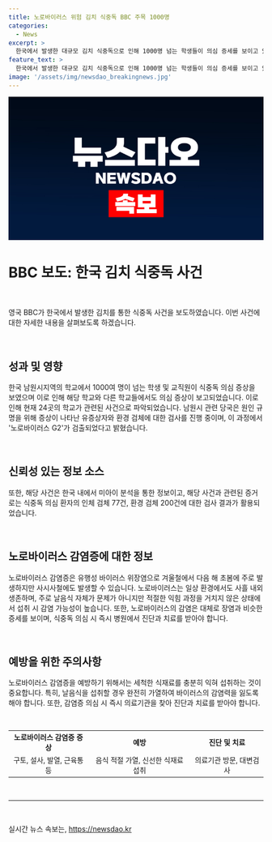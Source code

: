 ```yaml
---
title: 노로바이러스 위험 김치 식중독 BBC 주목 1000명
categories:
  - News
excerpt: >
  한국에서 발생한 대규모 김치 식중독으로 인해 1000명 넘는 학생들이 의심 증세를 보이고 있다. 노로바이러스가 김치에서 검출되었으며, 해당 업체의 모든 제품에 대한 조치가 이뤄졌다. 이에 BBC가 주목하며 한국에서 약 1000명이 노로바이러스에 오염된 김치로 인한 식중독을 앓고 있다고 보도했다. 노로바이러스는 유행성 바이러스 위장염을 일으키며, 적절한 가열과 식재료 세척을 통해 예방할 수 있다. 해당 사건으로 인해 김치와 관련된 식품 위생에 대한 이슈가 대두되고 있다.
feature_text: >
  한국에서 발생한 대규모 김치 식중독으로 인해 1000명 넘는 학생들이 의심 증세를 보이고 있다. 노로바이러스가 김치에서 검출되었으며, 해당 업체의 모든 제품에 대한 조치가 이뤄졌다. 이에 BBC가 주목하며 한국에서 약 1000명이 노로바이러스에 오염된 김치로 인한 식중독을 앓고 있다고 보도했다. 노로바이러스는 유행성 바이러스 위장염을 일으키며, 적절한 가열과 식재료 세척을 통해 예방할 수 있다. 해당 사건으로 인해 김치와 관련된 식품 위생에 대한 이슈가 대두되고 있다.
image: '/assets/img/newsdao_breakingnews.jpg'
---
```


<p><img src="/assets/img/newsdao_breakingnews.jpg" alt="cryptoinkorea 속보" /></p>

<h1 data-ke-size="size26">BBC 보도: 한국 김치 식중독 사건</h1>

<p data-ke-size="size16">&nbsp;</p>

<p>영국 BBC가 한국에서 발생한 김치를 통한 식중독 사건을 보도하였습니다. 이번 사건에 대한 자세한 내용을 살펴보도록 하겠습니다.</p>

<p data-ke-size="size16">&nbsp;</p>

<h2 data-ke-size="size26">성과 및 영향</h2>

<p data-ke-size="size16">한국 남원시지역의 학교에서 1000여 명이 넘는 학생 및 교직원이 식중독 의심 증상을 보였으며 이로 인해 해당 학교와 다른 학교들에서도 의심 증상이 보고되었습니다. 이로 인해 현재 24곳의 학교가 관련된 사건으로 파악되었습니다. 남원시 관련 당국은 원인 규명을 위해 증상이 나타난 유증상자와 환경 검체에 대한 검사를 진행 중이며, 이 과정에서 '노로바이러스 G2'가 검출되었다고 밝혔습니다.</p>

<p data-ke-size="size16">&nbsp;</p>

<h2 data-ke-size="size26">신뢰성 있는 정보 소스</h2>

<p data-ke-size="size16">또한, 해당 사건은 한국 내에서 미아이 분석을 통한 정보이고, 해당 사건과 관련된 증거로는 식중독 의심 환자의 인체 검체 77건, 환경 검체 200건에 대한 검사 결과가 활용되었습니다.</p>

<p data-ke-size="size16">&nbsp;</p>

<h2 data-ke-size="size26">노로바이러스 감염증에 대한 정보</h2>

<p data-ke-size="size16">노로바이러스 감염증은 유행성 바이러스 위장염으로 겨울철에서 다음 해 초봄에 주로 발생하지만 사시사철에도 발생할 수 있습니다. 노로바이러스는 일상 환경에서도 사흘 내외 생존하며, 주로 날음식 자체가 문제가 아니지만 적절한 익힘 과정을 거치지 않은 상태에서 섭취 시 감염 가능성이 높습니다. 또한, 노로바이러스의 감염은 대체로 장염과 비슷한 증세를 보이며, 식중독 의심 시 즉시 병원에서 진단과 치료를 받아야 합니다.</p>

<p data-ke-size="size16">&nbsp;</p>

<h2 data-ke-size="size26">예방을 위한 주의사항</h2>

<p data-ke-size="size16">노로바이러스 감염증을 예방하기 위해서는 세척한 식재료를 충분히 익혀 섭취하는 것이 중요합니다. 특히, 날음식을 섭취할 경우 완전히 가열하여 바이러스의 감염력을 잃도록 해야 합니다. 또한, 감염증 의심 시 즉시 의료기관을 찾아 진단과 치료를 받아야 합니다.</p>

<p data-ke-size="size16">&nbsp;</p>

<table>
<tbody>
<tr>
<td style="text-align: center; height: 17px;"><b>노로바이러스 감염증 증상</b></td>
<td style="text-align: center; height: 17px;"><b>예방</b></td>
<td style="text-align: center; height: 17px;"><b>진단 및 치료</b></td>
</tr>
<tr>
<td style="text-align: center; height: 17px;">구토, 설사, 발열, 근육통 등</td>
<td style="text-align: center; height: 17px;">음식 적절 가열, 신선한 식재료 섭취</td>
<td style="text-align: center; height: 17px;">의료기관 방문, 대변검사</td>
</tr>
</tbody>
</table>

<p data-ke-size="size16">&nbsp;</p>

<hr>

<p data-ke-size="size16">&nbsp;</p>
실시간 뉴스 속보는, <a href="https://newsdao.kr" rel="dofollow">https://newsdao.kr</a>


